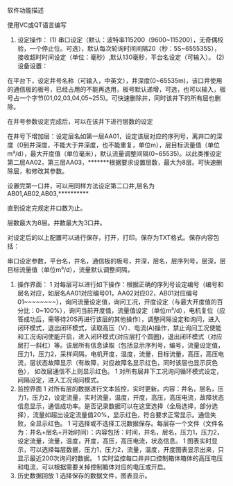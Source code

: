软件功能描述

使用VC或QT语言编写

1. 设定操作：
(1)  串口设定（默认：波特率115200（9600~115200），无奇偶校验，一个停止位。可选），默认每次轮询时间间隔20（秒：5S~655535S），接收超时时间设定（单位：毫秒）,默认130毫秒，平台名设定（可输入）。
(2)  设备设置：

在平台下，设定井号名称（可输入，中英文），井深度(0~65535m)，该口井使用的通信板的板号，已经占用的不能再选用，板号默认递增，可选，也可以输入，板号占一个字节(01,02,03,04,05~255)。可快速删除井，同时该井下的所有层也删除。

在井号参数设定完成后，可以在该井下进行层数的设定

在井号下增加层：设定层名如第一层AA01，设定该层对应的序列号，离井口的深度（0到井深度，不能大于井深度，也不能重复，单位m），层目标流量值（单位m³/d），最大开度值（单位毫米），默认流量调整间隔(0~65535)。以此类推设定第二层AA02，第三层AA03，\*\*\*\*\*\*\*根据要求设置层数，最大为8层。可快速删除层，和修改其参数。

设置完第一口井，可以用同样方法设定第二口井,层名为AB01,AB02,AB03,\*\*\*\*\*\*\*\*\*\*

直到设定完规定井口数为止。

层数最大为8层。井数最大为3口井。

对设定后的以上配置可以进行保存，打开，打印。保存为TXT格式。保存内容包括：

串口设定参数，平台名，井名，通信板的板号，井深，层名，层序列号，层深，层目标流量值（单位m³/d），流量默认调整间隔，

1. 操作界面：
1  对每层可以进行如下操作：根据正确的序列号设定编号（编号和层名对应，如层名AA01对应编号01，AA02对应02，AB01对应编号01~~~~~~~~），询问流量设定值，询问工况，开度设定（与最大开度值的百分比：0~100%），询问当前开度值，流量值设定（单位m³/d），电机复位（应答成功后，需等待20S再进行该层的其他操作），调整间隔设定和询问，进入闭环模式，退出闭环模式，读取高压（V）、电流(A)操作，禁止询问工况使能和工况询问使能开启，进入闭环模式(对应层打个圆圈)，退出闭环模式（对应层打一斜杠）等。该层所有信息读取（包括显示序列号，编号，流量设定值，压力1，压力2，采样间隔，电机开度，温度，流量，目标流量，高压，高压电流，层状态故障显示（有故障，对应故障名显示红色，同时该层也显示灰色色）， 如改层通信不上则显示红色。
1  对所有层井下工况询问循环模式设定，间隔设定，进入工况询问模式。
1. 监控界面
1  对所有层的数据进行文本监控，实时更新。内容：井名，层名，压力1，压力2，设定流量，实时流量，温度，开度，高压，高压电流，故障状态信息显示，通信成功率。是否记录数据可以在这里选择（全局选择，部分选择），流量如超出设定流量值20%，显示红色，符合要求正常显示。通信失败，全显示红色。
1  可选择或不选择工况数据保存。每层存一个文件（文件名为：井名+层名+开始时间）：内容包括：时间，井名，层名，压力1，压力2，设定流量，流量，温度，开度，高压，高压电流，状态信息。
1  图表实时显示，可以选择每层数据，压力1，压力2，流量，温度，开度图表显示出来，只显示最近200次询问的数据。
1  实时监控每口井井口控制箱体箱体的高压电压和电流，可以根据需要关掉控制箱体对应的电压或开启。
1. 历史数据回放
1  选择保存的数据文件，图表显示。





